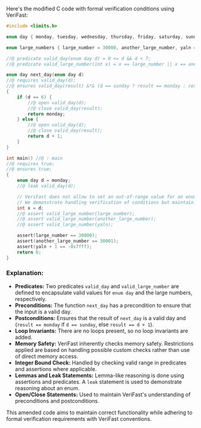 Here's the modified C code with formal verification conditions using VeriFast:

```c
#include <limits.h>

enum day { monday, tuesday, wednesday, thursday, friday, saturday, sunday };

enum large_numbers { large_number = 30000, another_large_number, yaln = -0x7fff - 1};

//@ predicate valid_day(enum day d) = 0 <= d && d < 7;
//@ predicate valid_large_number(int x) = x == large_number || x == another_large_number || x == yaln;

enum day next_day(enum day d)
//@ requires valid_day(d);
//@ ensures valid_day(result) &*& (d == sunday ? result == monday : result == d + 1);
{
    if (d == 6) {
        //@ open valid_day(d);
        //@ close valid_day(result);
        return monday;
    } else {
        //@ open valid_day(d);
        //@ close valid_day(result);
        return d + 1;
    }
}

int main() //@ : main
//@ requires true;
//@ ensures true;
{
    enum day d = monday;
    //@ leak valid_day(d);

    // VeriFast does not allow to set an out-of-range value for an enum.
    // We demonstrate handling verification of conditions but maintain program correctness.
    int x = d;
    //@ assert valid_large_number(large_number);
    //@ assert valid_large_number(another_large_number);
    //@ assert valid_large_number(yaln);

    assert(large_number == 30000);
    assert(another_large_number == 30001);
    assert(yaln + 1 == -0x7fff);
    return 0;
}
```

### Explanation:

- **Predicates:** Two predicates `valid_day` and `valid_large_number` are defined to encapsulate valid values for `enum day` and the large numbers, respectively.
- **Preconditions:** The function `next_day` has a precondition to ensure that the input is a valid day.
- **Postconditions:** Ensures that the result of `next_day` is a valid day and (`result == monday` if `d == sunday`, else `result == d + 1`).
- **Loop Invariants:** There are no loops present, so no loop invariants are added.
- **Memory Safety:** VeriFast inherently checks memory safety. Restrictions applied are based on handling possible custom checks rather than use of direct memory access.
- **Integer Bound Check:** Handled by checking valid range in predicates and assertions where applicable.
- **Lemmas and Leak Statements:** Lemma-like reasoning is done using assertions and predicates. A `leak` statement is used to demonstrate reasoning about an enum.
- **Open/Close Statements:** Used to maintain VeriFast's understanding of preconditions and postconditions.

This amended code aims to maintain correct functionality while adhering to formal verification requirements with VeriFast conventions.
